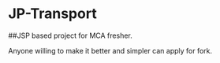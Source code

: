 # JP-Transport
##JSP based project for MCA fresher. 


Anyone willing to make it better and simpler can apply for fork.
